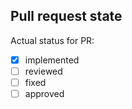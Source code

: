 <!--
## For review
Please use templates for title:
${theme} / ${organization} / ${group} / ${your firstname and lastname} / ${your title}

Example:
method / it-rakovets.by / j19 / Dmitry Rakovets / Done tasks 1-5, 7, 9-10
-->

## Pull request state

Actual status for PR:
- [x] implemented
- [ ] reviewed
- [ ] fixed
- [ ] approved
